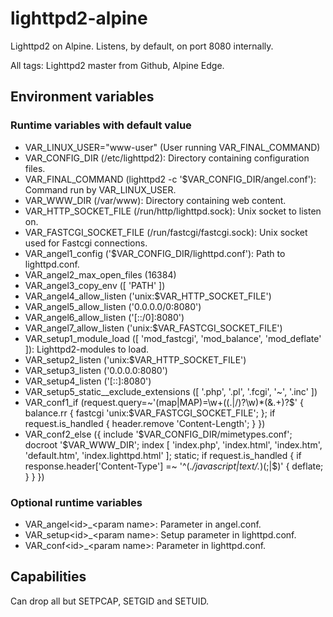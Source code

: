 # lighttpd2-alpine
Lighttpd2 on Alpine. Listens, by default, on port 8080 internally.

All tags: Lighttpd2 master from Github, Alpine Edge.

## Environment variables
### Runtime variables with default value
* VAR_LINUX_USER="www-user" (User running VAR_FINAL_COMMAND)
* VAR_CONFIG_DIR (/etc/lighttpd2): Directory containing configuration files.
* VAR_FINAL_COMMAND (lighttpd2 -c '\$VAR_CONFIG_DIR/angel.conf'): Command run by VAR_LINUX_USER.
* VAR_WWW_DIR (/var/www): Directory containing web content.
* VAR_HTTP_SOCKET_FILE (/run/http/lighttpd.sock): Unix socket to listen on.
* VAR_FASTCGI_SOCKET_FILE (/run/fastcgi/fastcgi.sock): Unix socket used for Fastcgi connections.
* VAR_angel1_config ('\$VAR_CONFIG_DIR/lighttpd.conf'): Path to lighttpd.conf.
* VAR_angel2_max_open_files (16384)
* VAR_angel3_copy_env ([ 'PATH' ])
* VAR_angel4_allow_listen ('unix:\$VAR_HTTP_SOCKET_FILE')
* VAR_angel5_allow_listen ('0.0.0.0/0:8080')
* VAR_angel6_allow_listen ('[::/0]:8080')
* VAR_angel7_allow_listen ('unix:\$VAR_FASTCGI_SOCKET_FILE')
* VAR_setup1_module_load ([ 'mod_fastcgi', 'mod_balance', 'mod_deflate' ]): Lighttpd2-modules to load.
* VAR_setup2_listen ('unix:\$VAR_HTTP_SOCKET_FILE')
* VAR_setup3_listen ('0.0.0.0:8080')
* VAR_setup4_listen ('[::]:8080')
* VAR_setup5_static__exclude_extensions ([ '.php', '.pl', '.fcgi', '~', '.inc' ])
* VAR_conf1_if (request.query=~'(map|MAP)=\w+((\.|/)?\w)*(&.+)?\$' {
                   balance.rr { fastcgi 'unix:\$VAR_FASTCGI_SOCKET_FILE'; };
                   if request.is_handled {
                      header.remove 'Content-Length';
                   }
                })
* VAR_conf2_else ({
                     include '\$VAR_CONFIG_DIR/mimetypes.conf';
                     docroot '\$VAR_WWW_DIR';
                     index [ 'index.php', 'index.html', 'index.htm', 'default.htm', 'index.lighttpd.html' ];
                     static;
                     if request.is_handled {
                        if response.header['Content-Type'] =~ '^(.*/javascript|text/.*)(;|\$)' {
                           deflate;
                        }
                     }
                  })

### Optional runtime variables
* VAR_angel&lt;id&gt;_&lt;param name&gt;: Parameter in angel.conf.
* VAR_setup&lt;id&gt;_&lt;param name&gt;: Setup parameter in lighttpd.conf.
* VAR_conf&lt;id&gt;_&lt;param name&gt;: Parameter in lighttpd.conf.

## Capabilities
Can drop all but SETPCAP, SETGID and SETUID.

